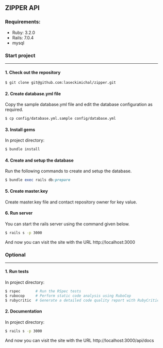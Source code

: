 ## ZIPPER API

### Requirements:
  - Ruby: 3.2.0
  - Rails: 7.0.4
  - mysql

### Start project
---

#### 1. Check out the repository

```sh
$ git clone git@github.com:laseckimichal/zipper.git
```

#### 2. Create database.yml file

Copy the sample database.yml file and edit the database configuration as required.

```sh
$ cp config/database.yml.sample config/database.yml
```

#### 3. Install gems

In project directory:
```sh
$ bundle install
```

#### 4. Create and setup the database

Run the following commands to create and setup the database.

```ruby
$ bundle exec rails db:prepare
```

#### 5. Create master.key

Create master.key file and contact repository owner for key value.

#### 6. Run server

You can start the rails server using the command given below.

```sh
$ rails s -p 3000
```
And now you can visit the site with the URL http://localhost:3000

### Optional
---

#### 1. Run tests

In project directory:
```sh
$ rspec       # Run the RSpec tests
$ rubocop     # Perform static code analysis using RuboCop
$ rubycritic  # Generate a detailed code quality report with RubyCritic
```

#### 2. Documentation

In project directory:
```sh
$ rails s -p 3000
```
And now you can visit the site with the URL http://localhost:3000/api/docs

